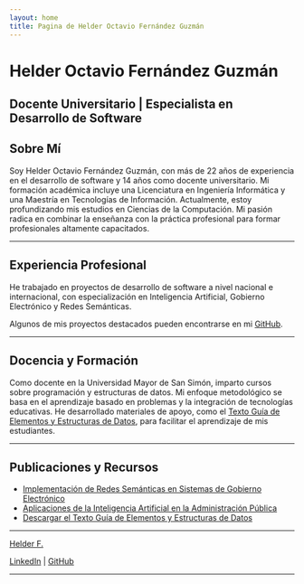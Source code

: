 ```yaml
---
layout: home
title: Pagina de Helder Octavio Fernández Guzmán
---
```


# Helder Octavio Fernández Guzmán
## Docente Universitario | Especialista en Desarrollo de Software

## Sobre Mí

Soy Helder Octavio Fernández Guzmán, con más de 22 años de experiencia en el desarrollo de software y 14 años como docente universitario. Mi formación académica incluye una Licenciatura en Ingeniería Informática y una Maestría en Tecnologías de Información. Actualmente, estoy profundizando mis estudios en Ciencias de la Computación. Mi pasión radica en combinar la enseñanza con la práctica profesional para formar profesionales altamente capacitados.

---

## Experiencia Profesional

He trabajado en proyectos de desarrollo de software a nivel nacional e internacional, con especialización en Inteligencia Artificial, Gobierno Electrónico y Redes Semánticas.

Algunos de mis proyectos destacados pueden encontrarse en mi [GitHub](https://github.com/TU_GITHUB).

---

## Docencia y Formación

Como docente en la Universidad Mayor de San Simón, imparto cursos sobre programación y estructuras de datos. Mi enfoque metodológico se basa en el aprendizaje basado en problemas y la integración de tecnologías educativas. He desarrollado materiales de apoyo, como el [Texto Guía de Elementos y Estructuras de Datos](#), para facilitar el aprendizaje de mis estudiantes.

---

## Publicaciones y Recursos

- [Implementación de Redes Semánticas en Sistemas de Gobierno Electrónico](#)
- [Aplicaciones de la Inteligencia Artificial en la Administración Pública](#)
- [Descargar el Texto Guía de Elementos y Estructuras de Datos](./mnt/data/Texto_Guia___Elementos_y_Estructuras_de_Datos.pdf)

---

<div class="badge-base LI-profile-badge" data-locale="en_US" data-size="medium" data-theme="dark" data-type="VERTICAL" data-vanity="helderfernandez" data-version="v1"><a class="badge-base__link LI-simple-link" href="https://bo.linkedin.com/in/helderfernandez?trk=profile-badge">Helder F.</a></div>
             

[LinkedIn](https://www.linkedin.com/in/helderfernandez/) | [GitHub](https://github.com/TU_GITHUB)

---
